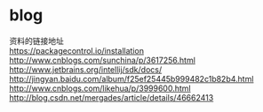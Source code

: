 blog
====
资料的链接地址  
https://packagecontrol.io/installation  
http://www.cnblogs.com/sunchina/p/3617256.html  
http://www.jetbrains.org/intellij/sdk/docs/  
http://jingyan.baidu.com/album/f25ef25445b999482c1b82b4.html  
http://www.cnblogs.com/likehua/p/3999600.html  
http://blog.csdn.net/mergades/article/details/46662413  
